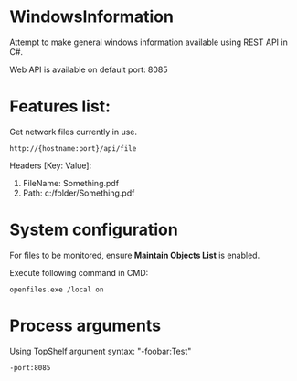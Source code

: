 # WindowsInformation

Attempt to make general windows information available using REST API in C#.

Web API is available on default port: 8085

# Features list:
Get network files currently in use.

    http://{hostname:port}/api/file

Headers [Key: Value]:

1. FileName: Something.pdf
2. Path: c:/folder/Something.pdf

# System configuration

For files to be monitored, ensure **Maintain Objects List** is enabled.

Execute following command in CMD:

    openfiles.exe /local on

# Process arguments

Using TopShelf argument syntax: "-foobar:Test"

    -port:8085
